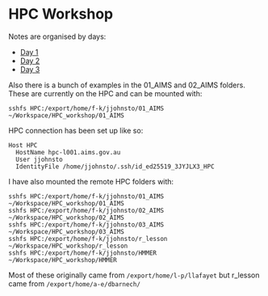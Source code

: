 HPC Workshop
============

Notes are organised by days:

- [Day 1](./day_1.md)
- [Day 2](./day_2.md)
- [Day 3](./day_3.md)

Also there is a bunch of examples in the 01_AIMS and 02_AIMS folders. These are currently on the HPC and can be mounted with:

`sshfs HPC:/export/home/f-k/jjohnsto/01_AIMS ~/Workspace/HPC_workshop/01_AIMS`

HPC connection has been set up like so:
```
Host HPC
  HostName hpc-l001.aims.gov.au
  User jjohnsto
  IdentityFile /home/jjohnsto/.ssh/id_ed25519_3JYJLX3_HPC
```

I have also mounted the remote HPC folders with:

```
sshfs HPC:/export/home/f-k/jjohnsto/01_AIMS ~/Workspace/HPC_workshop/01_AIMS
sshfs HPC:/export/home/f-k/jjohnsto/02_AIMS ~/Workspace/HPC_workshop/02_AIMS
sshfs HPC:/export/home/f-k/jjohnsto/03_AIMS ~/Workspace/HPC_workshop/03_AIMS
sshfs HPC:/export/home/f-k/jjohnsto/r_lesson ~/Workspace/HPC_workshop/r_lesson
sshfs HPC:/export/home/f-k/jjohnsto/HMMER ~/Workspace/HPC_workshop/HMMER 
```

Most of these originally came from `/export/home/l-p/llafayet`
but r_lesson came from `/export/home/a-e/dbarnech/`
